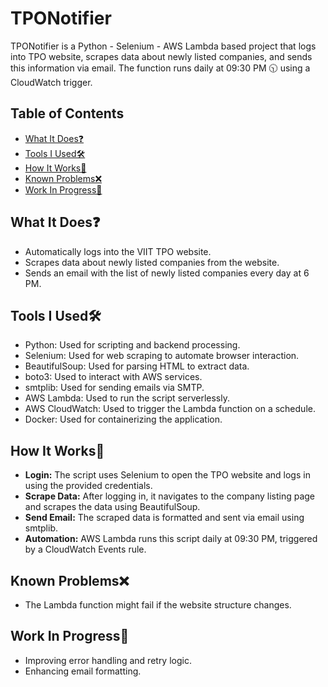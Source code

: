 # TPONotifier

TPONotifier is a Python - Selenium - AWS Lambda based project that logs into TPO website, scrapes data about newly listed companies, and sends this information via email. The function runs daily at 09:30 PM 🕥 using a CloudWatch trigger.

## Table of Contents
- [What It Does❓](#what-it-does)
- [Tools I Used🛠](#tools-i-used)
- [How It Works🤔](#how-it-works)
- [Known Problems❌](#known-problems)
- [Work In Progress🚧](#work-in-progress)

## What It Does❓
- Automatically logs into the VIIT TPO website.
- Scrapes data about newly listed companies from the website.
- Sends an email with the list of newly listed companies every day at 6 PM.

## Tools I Used🛠
- Python: Used for scripting and backend processing.
- Selenium: Used for web scraping to automate browser interaction.
- BeautifulSoup: Used for parsing HTML to extract data.
- boto3: Used to interact with AWS services.
- smtplib: Used for sending emails via SMTP.
- AWS Lambda: Used to run the script serverlessly.
- AWS CloudWatch: Used to trigger the Lambda function on a schedule.
- Docker: Used for containerizing the application.

## How It Works🤔
- **Login:** The script uses Selenium to open the TPO website and logs in using the provided credentials.
- **Scrape Data:** After logging in, it navigates to the company listing page and scrapes the data using BeautifulSoup.
- **Send Email:** The scraped data is formatted and sent via email using smtplib.
- **Automation:** AWS Lambda runs this script daily at 09:30 PM, triggered by a CloudWatch Events rule.

## Known Problems❌
- The Lambda function might fail if the website structure changes.

## Work In Progress🚧
- Improving error handling and retry logic.
- Enhancing email formatting.
